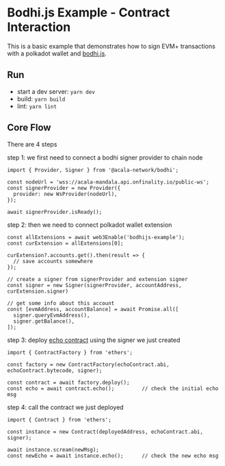 # Bodhi.js Example - Contract Interaction
This is a basic example that demonstrates how to sign EVM+ transactions with a polkadot wallet and [bodhi.js](https://github.com/AcalaNetwork/bodhi.js/).

## Run
- start a dev server: `yarn dev`
- build: `yarn build`
- lint: `yarn lint`

## Core Flow
There are 4 steps 

step 1: we first need to connect a bodhi signer provider to chain node
```tsx
import { Provider, Signer } from '@acala-network/bodhi';

const nodeUrl = 'wss://acala-mandala.api.onfinality.io/public-ws';
const signerProvider = new Provider({
  provider: new WsProvider(nodeUrl),
});

await signerProvider.isReady();
```

step 2: then we need to connect polkadot wallet extension
```tsx
const allExtensions = await web3Enable('bodhijs-example');
const curExtension = allExtensions[0];

curExtension?.accounts.get().then(result => {
  // save accounts somewhere
});

// create a signer from signerProvider and extension signer
const signer = new Signer(signerProvider, accountAddress, curExtension.signer)

// get some info about this account
const [evmAddress, accountBalance] = await Promise.all([
  signer.queryEvmAddress(),
  signer.getBalance(),
]);
```

step 3: deploy [echo contract](https://github.com/AcalaNetwork/hardhat-tutorials/blob/master/echo/README.md) using the signer we just created
```tsx
import { ContractFactory } from 'ethers';

const factory = new ContractFactory(echoContract.abi, echoContract.bytecode, signer);

const contract = await factory.deploy();
const echo = await contract.echo();         // check the initial echo msg
```

step 4: call the contract we just deployed
```tsx
import { Contract } from 'ethers';

const instance = new Contract(deployedAddress, echoContract.abi, signer);

await instance.scream(newMsg);
const newEcho = await instance.echo();      // check the new echo msg
```